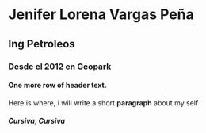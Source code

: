 # Jenifer Lorena Vargas Peña
## Ing Petroleos 
### Desde el 2012 en Geopark
#### One more row of header text.
Here is where, i will write a short **paragraph** about my self
##### Cursiva, *Cursiva*
